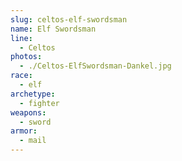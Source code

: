 ```yaml
---
slug: celtos-elf-swordsman
name: Elf Swordsman
line:
  - Celtos
photos:
  - ./Celtos-ElfSwordsman-Dankel.jpg
race:
  - elf
archetype:
  - fighter
weapons:
  - sword
armor:
  - mail
---
```

